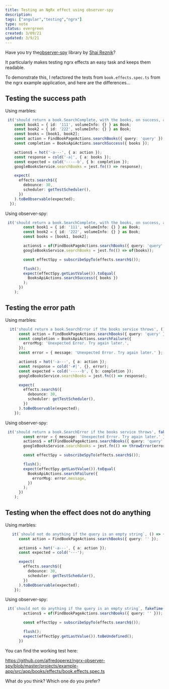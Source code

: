 ```yaml
---
title: Testing an NgRx effect using observer-spy
description:
tags: ["angular","testing","ngrx"]
type: note
status: evergreen
created: 3/09/21
updated: 3/9/21
---
```


Have you try the[observer-spy](https://github.com/hirezio/observer-spy) library by [Shai Reznik](https://twitter.com/shai_reznik)?

It particularly makes testing ngrx effects an easy task and keeps them readable. 

To demonstrate this, I refactored the tests from `book.effects.spec.ts` from the ngrx example application, and here are the differences... 

## Testing the success path

Using marbles:

```typescript
 it('should return a book.SearchComplete, with the books, on success, after the de-bounce', () => {
    const book1 = { id: '111', volumeInfo: {} } as Book;
    const book2 = { id: '222', volumeInfo: {} } as Book;
    const books = [book1, book2];
    const action = FindBookPageActions.searchBooks({ query: 'query' });
    const completion = BooksApiActions.searchSuccess({ books });

    actions$ = hot('-a---', { a: action });
    const response = cold('-a|', { a: books });
    const expected = cold('-----b', { b: completion });
    googleBooksService.searchBooks = jest.fn(() => response);

    expect(
      effects.search$({
        debounce: 30,
        scheduler: getTestScheduler(),
      })
    ).toBeObservable(expected);
  });
```

Using observer-spy:
```typescript
 it('should return a book.SearchComplete, with the books, on success, after the de-bounce', fakeTime((flush) => {
        const book1 = { id: '111', volumeInfo: {} } as Book;
        const book2 = { id: '222', volumeInfo: {} } as Book;
        const books = [book1, book2];

        actions$ = of(FindBookPageActions.searchBooks({ query: 'query' }));
        googleBooksService.searchBooks = jest.fn(() => of(books));

        const effectSpy = subscribeSpyTo(effects.search$());

        flush();
        expect(effectSpy.getLastValue()).toEqual(
          BooksApiActions.searchSuccess({ books })
        );
      })
    );
```
## Testing the error path

Using marbles:

```typescript
  it('should return a book.SearchError if the books service throws', () => {
      const action = FindBookPageActions.searchBooks({ query: 'query' });
      const completion = BooksApiActions.searchFailure({
        errorMsg: 'Unexpected Error. Try again later.',
      });
      const error = { message: 'Unexpected Error. Try again later.' };

      actions$ = hot('-a---', { a: action });
      const response = cold('-#|', {}, error);
      const expected = cold('-----b', { b: completion });
      googleBooksService.searchBooks = jest.fn(() => response);

      expect(
        effects.search$({
          debounce: 30,
          scheduler: getTestScheduler(),
        })
      ).toBeObservable(expected);
    });
```

Using observer-spy:
```typescript
 it('should return a book.SearchError if the books service throws', fakeTime((flush) => {
        const error = { message: 'Unexpected Error. Try again later.' };
        actions$ = of(FindBookPageActions.searchBooks({ query: 'query' }));
        googleBooksService.searchBooks = jest.fn(() => throwError(error));

        const effectSpy = subscribeSpyTo(effects.search$());

        flush();
        expect(effectSpy.getLastValue()).toEqual(
          BooksApiActions.searchFailure({
            errorMsg: error.message,
          })
        );
      })
    );
```
## Testing when the effect does not do anything

Using marbles:

```typescript
   it(`should not do anything if the query is an empty string`, () => {
      const action = FindBookPageActions.searchBooks({ query: '' });

      actions$ = hot('-a---', { a: action });
      const expected = cold('---');

      expect(
        effects.search$({
          debounce: 30,
          scheduler: getTestScheduler(),
        })
      ).toBeObservable(expected);
    });
```

Using observer-spy:
```typescript
 it(`should not do anything if the query is an empty string`, fakeTime((flush) => {
        actions$ = of(FindBookPageActions.searchBooks({ query: '' }));

        const effectSpy = subscribeSpyTo(effects.search$());

        flush();
        expect(effectSpy.getLastValue()).toBeUndefined();
      })
```
You can find the working test here: 

https://github.com/alfredoperez/ngrx-observer-spy/blob/master/projects/example-app/src/app/books/effects/book.effects.spec.ts

What do you think? Which one do you prefer?
